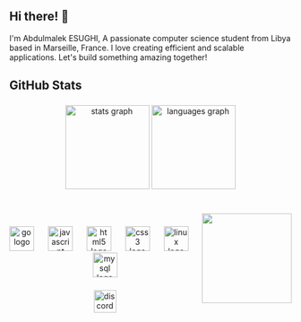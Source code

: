 ## Hi there! 👋

I'm Abdulmalek ESUGHI, A passionate computer science student from Libya based in Marseille, France. I love creating efficient and scalable applications. Let's build something amazing together!

## GitHub Stats

###

<div align="center">
  <img src="https://github-readme-stats.vercel.app/api?username=7n4xt&hide_title=false&hide_rank=false&show_icons=true&include_all_commits=true&count_private=true&disable_animations=false&theme=nord&locale=en&hide_border=false" height="150" alt="stats graph"  />
  <img src="https://github-readme-stats.vercel.app/api/top-langs?username=7n4xt&locale=en&hide_title=false&layout=compact&card_width=320&langs_count=5&theme=nord&hide_border=false" height="150" alt="languages graph"  />
</div>

###

<br clear="both">

<img align="right" height="160" src="https://media1.tenor.com/m/3gAHuaD92m4AAAAC/initial-d-sil80.gif"  />

###

<div align="center">
  <img src="https://skillicons.dev/icons?i=go" height="44" alt="go logo"  />
  <img width="17" />
  <img src="https://skillicons.dev/icons?i=js" height="44" alt="javascript logo"  />
  <img width="17" />
  <img src="https://skillicons.dev/icons?i=html" height="44" alt="html5 logo"  />
  <img width="17" />
  <img src="https://skillicons.dev/icons?i=css" height="44" alt="css3 logo"  />
  <img width="17" />
  <img src="https://skillicons.dev/icons?i=linux" height="44" alt="linux logo"  />
  <img width="17" />
  <img src="https://skillicons.dev/icons?i=mysql" height="44" alt="mysql logo"  />
</div>

###

<div align="center">
  <a href="7n4xt" target="_blank">
    <img src="https://img.shields.io/static/v1?message=Discord&logo=discord&label=&color=7289DA&logoColor=white&labelColor=&style=for-the-badge" height="40" alt="discord logo"  />
  </a>
</div>

###
